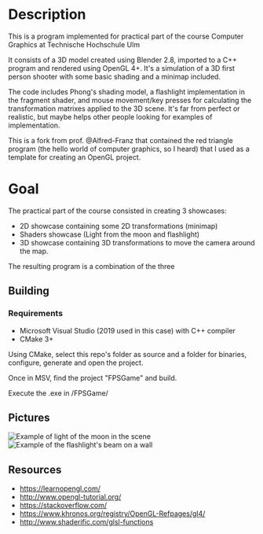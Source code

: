 # Description
This is a program implemented for practical part of the course Computer Graphics at Technische Hochschule Ulm

It consists of a 3D model created using Blender 2.8, imported to a C++ program and rendered using OpenGL 4+. It's a simulation of a
3D first person shooter with some basic shading and a minimap included.

The code includes Phong's shading model, a flashlight implementation in the fragment shader, and mouse movement/key presses for calculating the transformation matrixes applied to the 3D scene. It's far from perfect or realistic, but maybe helps other people looking for examples of implementation.

This is a fork from prof. @Alfred-Franz that contained the red triangle program (the hello world of computer graphics, so I heard) that I used as a template for creating an OpenGL project.

# Goal
The practical part of the course consisted in creating 3 showcases:

* 2D showcase containing some 2D transformations (minimap)
* Shaders showcase (Light from the moon and flashlight)
* 3D showcase containing 3D transformations to move the camera around the map.

The resulting program is a combination of the three

## Building
### Requirements
* Microsoft Visual Studio (2019 used in this case) with C++ compiler
* CMake 3+

Using CMake, select this repo's folder as source and a folder for binaries, configure, generate and open the project.

Once in MSV, find the project "FPSGame" and build. 

Execute the .exe in /FPSGame/

## Pictures
![Example of light of the moon in the scene](https://i.ibb.co/qJRRjTS/final-result2.png)
![Example of the flashlight's beam on a wall](https://i.ibb.co/5KJgVQb/Final-result.png)

## Resources
* https://learnopengl.com/
* http://www.opengl-tutorial.org/
* https://stackoverflow.com/
* https://www.khronos.org/registry/OpenGL-Refpages/gl4/
* http://www.shaderific.com/glsl-functions
